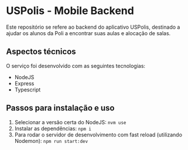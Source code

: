 # USPolis - Mobile Backend

Este repositório se refere ao backend do aplicativo USPolis, destinado a ajudar os alunos da Poli a encontrar suas aulas e alocação de salas.

## Aspectos técnicos

O serviço foi desenvolvido com as seguintes tecnologias:

- NodeJS
- Express
- Typescript

## Passos para instalação e uso

1. Selecionar a versão certa do NodeJS: `nvm use`
2. Instalar as dependências: `npm i`
3. Para rodar o servidor de desenvolvimento com fast reload (utilizando Nodemon): `npm run start:dev`
